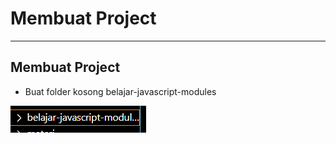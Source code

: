 # Membuat Project

---

## Membuat Project
- Buat folder kosong belajar-javascript-modules

![1](../assets/img/2/1.PNG)
